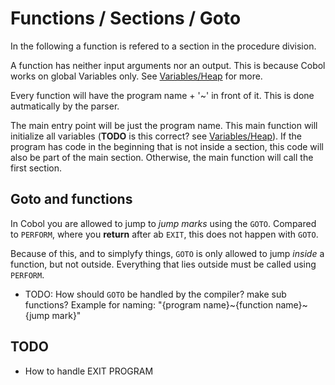 # Functions / Sections / Goto

In the following a function is refered to a section in the procedure division.

A function has neither input arguments nor an output.
This is because Cobol works on global Variables only.
See [Variables/Heap](./variables_heap.md) for more.

Every function will have the program name + '~' in front of it.
This is done autmatically by the parser.

The main entry point will be just the program name.
This main function will initialize all variables (**TODO** is this correct? see [Variables/Heap](./variables_heap.md)).
If the program has code in the beginning that is not inside a section, this code will also be part of the main section.
Otherwise, the main function will call the first section.

## Goto and functions

In Cobol you are allowed to jump to *jump marks* using the `GOTO`.
Compared to `PERFORM`, where you **return** after ab `EXIT`, this does not happen with `GOTO`.

Because of this, and to simplyfy things, `GOTO` is only allowed to jump *inside* a function, but not outside.
Everything that lies outside must be called using `PERFORM`.

  - TODO: How should `GOTO` be handled by the compiler? make sub functions?
          Example for naming: "{program name}~{function name}~{jump mark}"

## TODO
  - How to handle EXIT PROGRAM
